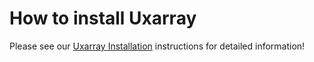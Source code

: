 # How to install Uxarray

Please see our
[Uxarray Installation](https://uxarray.readthedocs.io/en/latest/getting-started/installation.html)
instructions for detailed information!
